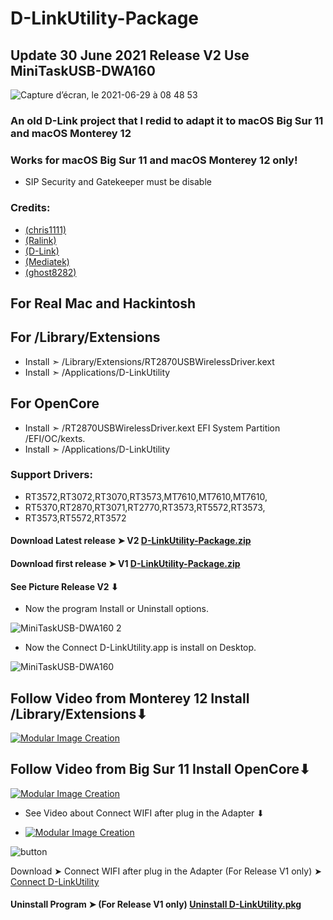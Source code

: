 # D-LinkUtility-Package

## Update 30 June 2021 Release V2 Use MiniTaskUSB-DWA160

![Capture d’écran, le 2021-06-29 à 08 48 53](https://user-images.githubusercontent.com/6248794/123816819-a0a11400-d8c5-11eb-9a74-33952efdf620.png)

### An old D-Link project that I redid to adapt it to macOS Big Sur 11 and macOS Monterey 12

### Works for macOS Big Sur 11 and macOS Monterey 12 only!


- SIP Security and Gatekeeper must be disable 

### Credits: 
- [(chris1111)](https://github.com/chris1111) 
- [(Ralink)](https://en.wikipedia.org/wiki/Ralink)
- [(D-Link)](https://us.dlink.com/en/consumer) 
- [(Mediatek)](https://www.mediatek.com)
- [(ghost8282)](https://www.insanelymac.com/forum/profile/2241085-ghost8282/)

## For Real Mac and Hackintosh
## For /Library/Extensions
- Install  ➣ /Library/Extensions/RT2870USBWirelessDriver.kext
- Install  ➣ /Applications/D-LinkUtility

## For OpenCore
- Install  ➣ /RT2870USBWirelessDriver.kext EFI System Partition /EFI/OC/kexts.
- Install  ➣ /Applications/D-LinkUtility


### Support Drivers:
- RT3572,RT3072,RT3070,RT3573,MT7610,MT7610,MT7610,
- RT5370,RT2870,RT3071,RT2770,RT3573,RT5572,RT3573,
- RT3573,RT5572,RT3572

#### Download Latest release ➤ V2 [D-LinkUtility-Package.zip](https://github.com/chris1111/D-LinkUtility-Package/releases/tag/V2)

#### Download first release ➤ V1 [D-LinkUtility-Package.zip](https://github.com/chris1111/D-LinkUtility-Package/releases/tag/V1)

#### See Picture Release V2 ⬇︎
- Now the program Install or Uninstall options.

![MiniTaskUSB-DWA160 2](https://user-images.githubusercontent.com/6248794/123990241-97807780-d997-11eb-9510-7c8dbd4c4be7.png)

- Now the Connect D-LinkUtility.app is install on Desktop.

![MiniTaskUSB-DWA160](https://user-images.githubusercontent.com/6248794/123990166-89caf200-d997-11eb-8ec0-39d2290fae81.png)


## Follow Video  from Monterey 12 Install /Library/Extensions⬇︎

[![Modular Image Creation](https://i87.servimg.com/u/f87/17/99/48/98/68747410.png)](https://youtu.be/9QWt15rYzJE)


## Follow Video  from Big Sur  11 Install OpenCore⬇︎

[![Modular Image Creation](https://i87.servimg.com/u/f87/17/99/48/98/68747410.png)](https://youtu.be/zjtOGSdbtVs)


- See Video about Connect WIFI after plug in the Adapter ⬇︎

- [![Modular Image Creation](https://i87.servimg.com/u/f87/17/99/48/98/68747410.png)](https://youtu.be/kgV9iCXsNrE)

![button](https://user-images.githubusercontent.com/6248794/123955656-d7cffd80-d977-11eb-8e71-feb799347edd.png)

Download ➤ Connect WIFI after plug in the Adapter (For Release V1 only) ➤ [Connect D-LinkUtility](https://github.com/chris1111/D-LinkUtility-Package/raw/main/Connect%20D-LinkUtility.zip) 

#### Uninstall Program ➤ (For Release V1 only) [Uninstall D-LinkUtility.pkg](https://github.com/chris1111/D-LinkUtility-Package/blob/main/Uninstall%20D-LinkUtility.pkg)
 
